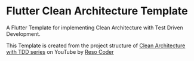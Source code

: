 # Flutter Clean Architecture Template

A Flutter Template for implementing Clean Architecture with Test Driven Development.

This Template is created from the project structure of [Clean Architecture with TDD series](https://www.youtube.com/playlist?list=PLB6lc7nQ1n4iYGE_khpXRdJkJEp9WOech) on YouTube by [Reso Coder](https://resocoder.com)
